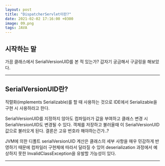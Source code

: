 ```yaml
---
layout: post
title: "DispatcherServlet이란?"
date: 2021-02-02 17:16:00 +0300
image: 09.png
tags: JAVA
---
```


## 시작하는 말

가끔 클래스에서 SerialVersionUID를 본 적 있는가? 갑자기 궁금해서 구글링을 해보았다.

---

## SerialVersionUID란?

직렬화(implements Serializable)를 할 때 사용하는 것으로 IDE에서 Serializable을 구현 시 사용하라고 한다.

SerialVersionUID를 지정하지 않아도 컴파일러가 값을 부여하고 클래스 변경 시 SerialVersionUID도 변경될 수 있다. 객체를 저장하고 불러올때 이 SerialVersionUID 값으로 불러오게 된다. 결론은 고유 번호라 해야하는건가..?

JVM에 의한 디폴트 serialVersionUID 계산은 클래스의 세부 사항을 매우 민감하게 반영하기 때문에 컴파일러 구현체에 따라서 달라질 수 있어 deserialization 과정에서 예상하지 못한 InvalidClassException을 유발할 가능성이 있다.

---
